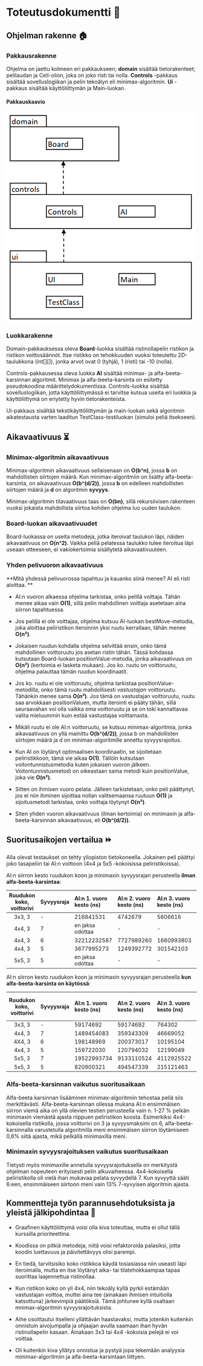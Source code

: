 # Toteutusdokumentti :wrench:

## Ohjelman rakenne :house:

### Pakkausrakenne

Ohjelma on jaettu kolmeen eri pakkaukseen; **domain** sisältää tietorakenteet; pelilaudan ja Cell-olion, joka on joko risti tai nolla.
**Controls** -pakkaus sisältää sovelluslogiikan ja pelin tekoälyn eli minimax-algoritmin. **Ui** -pakkaus sisältää käyttöliittymän ja Main-luokan.

#### Pakkauskaavio

![alt_text](https://github.com/puuro-maria/TicTacToe/blob/master/dokumentaatio/kuvat/TicTacToe_pakkauskaavio.PNG)

### Luokkarakenne

Domain-pakkauksessa oleva **Board**-luokka sisältää ristinollapelin ristikon ja ristikon voittosäännöt. 
Itse ristikko on tehokkuuden vuoksi toteutettu 2D-taulukkona (int[][]), jonka arvot ovat 0 (tyhjä), 1 (risti) tai -10 (nolla). 

Controls-pakkausessa oleva luokka **AI** sisältää minimax- ja alfa-beeta-karsinnan algoritmit. 
Minimax ja alfa-beeta-karsinta on esitetty pseudokoodina määrittelydokumentissa. 
Controls-luokka sisältää sovelluslogiikan, jotta käyttöliittymässä ei tarvitse kutsua useita eri luokkia ja käyttöliittymä on eriytetty hyvin tietorakenteista.

Ui-pakkaus sisältää tekstikäyttöliittymän ja main-luokan sekä algoritmin aikatestausta varten laaditun TestClass-testiluokan (simuloi peliä itsekseen).

## Aikavaativuus :hourglass_flowing_sand:

### Minimax-algoritmin aikavaativuus

Minimax-algoritmin aikavaativuus sellaisenaan on **O(b^n)**, jossa **b** on mahdollisten siirtojen määrä. 
Kun minimax-algoritmiin on lisätty alfa-beeta-karsinta, on aikavaativuus **O(b^(d/2))**, jossa **b** on edelleen mahdollisten siirtojen määrä ja **d** on algoritmin **syvyys**. 

Minimax-algoritmin tilavaativuus taas on **O(bn)**, sillä rekursiivisen rakenteen vuoksi jokaista mahdollista siirtoa kohden ohjelma luo uuden taulukon. 

### Board-luokan aikavaativuudet

Board-luokassa on useita metodeja, jotka iteroivat taulukon läpi, näiden aikavaativuus on **O(n^2)**. 
Vaikka peliä pelatessa taulukko tulee iteroitua läpi useaan otteeseen, ei vakiokertoimia sisällytetä aikavaativuuteen. 

### Yhden pelivuoron aikavaativuus

**Mitä yhdessä pelivuorossa tapahtuu ja kauanko siinä menee? AI eli risti aloittaa. **

- AI:n vuoron alkaessa ohjelma tarkistaa, onko pelillä voittaja. Tähän menee aikaa vain **O(1)**, sillä pelin mahdollinen voittaja asetetaan aina siirron tapahtuessa.

- Jos pelillä ei ole voittajaa, ohjelma kutsuu AI-luokan bestMove-metodia, joka aloittaa peliristikon iteroinnin yksi ruutu kerrallaan, tähän menee **O(n²)**.

- Jokaisen ruudun kohdalla ohjelma selvittää ensin, onko tämä mahdollinen voittoruutu jos asetan ristin tähän. Tässä kohdassa kutsutaan Board-luokan positionValue-metodia, jonka aikavaativuus on **O(n²)** (kertoimia ei lasketa mukaan). Jos ko. ruutu on voittoruutu, ohjelma palauttaa tämän ruudun koordinaatit.

- Jos ko. ruutu ei ole voittoruutu, ohjelma tarkistaa positionValue-metodilla, onko tämä ruutu mahdollisesti *vastustajan* voittoruutu. Tähänkin menee sama **O(n²)**. Jos tämä on vastustajan voittoruutu, ruutu saa arvokkaan positionValuen, mutta iterointi ei pääty tähän, sillä seuraavahan voi olla vaikka oma voittoruutu ja se on toki kannattavaa valita mieluummin kuin estää vastustajaa voittamasta.

- Mikäli ruutu ei ole AI:n voittoruutu, se kutsuu minimax-algoritmia, jonka aikavaativuus on yllä mainittu **O(b^(d/2))**, jossa b on mahdollisten siirtojen määrä ja d on minimax-algoritmille annettu syvyysrajoitus. 

- Kun AI on löytänyt optimaalisen koordinaatin, se sijoitetaan peliristikkoon, tämä vie aikaa **O(1)**. Tällöin kutsutaan voitontunnistusmetodia kuten jokaisen vuoron jälkeen. Voitontunnistusmetodi on oikeastaan sama metodi kuin positionValue, joka vie **O(n²)**.

- Sitten on ihmisen vuoro pelata. Jälleen tarkistetaan, onko peli päättynyt, jos ei niin ihminen sijoittaa nollan valitsemaansa ruutuun **O(1)** ja sijoitusmetodi tarkistaa, onko voittaja löytynyt **O(n²)**. 

- Siten yhden vuoron aikavaativuus (ilman kertoimia) on minimaxin ja alfa-beeta-karsinnan aikavaativuus, eli **O(b^(d/2))**. 

## Suoritusaikojen vertailua :fast_forward:

Alla olevat testaukset on tehty yliopiston tietokoneella. Jokainen peli päättyi joko tasapeliin tai AI:n voittoon (4x4 ja 5x5 -kokoisissa peliristikoissa).

AI:n siirron kesto ruudukon koon ja minimaxin syvyysrajan perusteella **ilman alfa-beeta-karsintaa**:

| Ruudukon koko, voittorivi | Syvyysraja | AI:n 1. vuoro kesto (ns)| AI:n 2. vuoro kesto (ns)| AI:n 3. vuoro kesto (ns) | AI:n viimeinen vuoro kesto | 
|:------------------:|:-------------|:-------------|:-----------------|:-----------------|:-----------|
| 3x3, 3 | - | 216841531 | 4742679 | 5606616 | 535745 |
| 4x4, 3 | 7 | en jaksa odottaa | - | - | - |
| 4x4, 3 | 6 | 32212232587 | 7727989260 | 1660993803 | 207698481 |
| 4x4, 3 | 5 | 3677995273 | 1249392772 | 301542103 | 145805 |
| 5x5, 3 | 5 | en jaksa odottaa | - | - | - |

AI:n siirron kesto ruudukon koon ja minimaxin syvyysrajan perusteella **kun alfa-beeta-karsinta on käytössä**:

| Ruudukon koko, voittorivi | Syvyysraja | AI:n 1. vuoro kesto (ns)| AI:n 2. vuoro kesto (ns)| AI:n 3. vuoro kesto (ns) | AI:n viimeinen vuoro kesto | 
|:------------------:|:-------------|:-------------|:-----------------|:-----------------|:-----------|
| 3x3, 3 | - | 59174692 | 59174692 | 764302 | 764302 |
| 4x4, 3 | 7 | 1489454083 | 359343309 | 46669052 | 30747 |
| 4X4, 3 | 6 | 198148969 | 200373017 | 10195104 | 50143 |
| 4x4, 3 | 5 | 159722030 | 120794032 | 12199049 | 24464 |
| 5x5, 3 | 7 | 19522993734 | 9133110524 | 4112925522 | 34999858 |
| 5x5, 3 | 5 | 820900321 | 494547339 | 215121463 | 2802874 |

### Alfa-beeta-karsinnan vaikutus suoritusaikaan

Alfa-beeta karsinnan lisääminen minimax-algoritmiin tehostaa peliä siis merkittävästi. 
Alfa-beeta-karsinnan ollessa mukana AI:n ensimmäisen siirron viemä aika on yllä olevien testien perusteella vain n. 1-27 % pelkän minimaxin viemästä ajasta riippuen peliristikon koosta. Esimerkiksi 4x4-kokoisella ristikolla, jossa voittorivi on 3 ja syvyysmaksimi on 6, alfa-beeta-karsinnalla varustetulla algoritmilla meni ensimmäisen siirron löytämiseen 0,6% siitä ajasta, mikä pelkällä minimaxilla meni.

### Minimaxin syvyysrajoituksen vaikutus suoritusaikaan

Tietysti myös minimaxille annetulla syvyysrajoituksella on merkitystä ohjelman nopeuteen erityisesti pelin alkuvaiheessa. 
4x4-kokoisella peliristikolla oli vielä ihan mukavaa pelata syvyydellä 7. 
Kun syvyyttä sääti 6:een, ensimmäiseen siirtoon meni vain 13% 7-syvyisen algoritmin ajasta.

## Kommentteja työn parannusehdotuksista ja yleistä jälkipohdintaa :thinking:

- Graafinen käyttöliittymä voisi olla kiva toteuttaa, mutta ei ollut tällä kurssilla prioriteettina. 

- Koodissa on pitkiä metodeja, niitä voisi refaktoroida palasiksi, jotta koodin luettavuus ja päivitettävyys olisi parempi.

- En tiedä, tarvitsisiko koko ristikkoa käydä tosiasiassa niin useasti läpi iteroimalla, mutta en itse löytänyt aika- tai tilatehokkaampaa tapaa suorittaa laajennettua ristinollaa.

- Kun ristikon koko on yli 4x4, niin tekoäly kyllä pyrkii estämään vastustajan voittoa, muttei aina tee (ainakaan ihmisen intuitiolla katsottuna) järkevimpiä päätöksiä.
Tämä johtunee kyllä osaltaan mnimax-algoritmin syvyysrajoituksista. 

- Aihe osoittautui itselleni yllättävän haastavaksi, mutta jotenkin kuitenkin onnistuin aivojumpalla ja ohjaajan avulla saamaan ihan hyvän ristinollapelin kasaan.
Ainakaan 3x3 tai 4x4 -kokoisia pelejä ei voi voittaa. 

- Oli kuitenkin kiva yllätys onnistua ja pystyä jopa tekemään analyysia minimax-algoritmiin ja alfa-beeta-karsintaan liittyen. 
